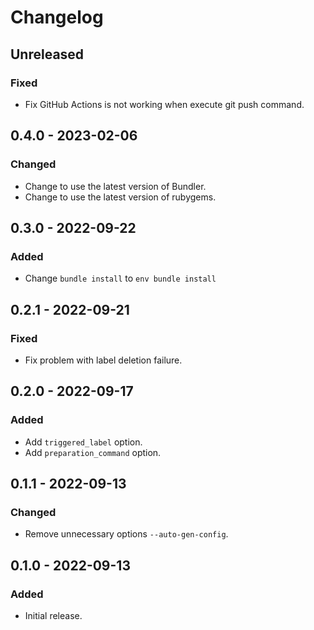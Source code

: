 # Changelog

## Unreleased

### Fixed

- Fix GitHub Actions is not working when execute git push command.

## 0.4.0 - 2023-02-06

### Changed

- Change to use the latest version of Bundler.
- Change to use the latest version of rubygems.

## 0.3.0 - 2022-09-22

### Added

- Change `bundle install` to `env bundle install`

## 0.2.1 - 2022-09-21

### Fixed

- Fix problem with label deletion failure.

## 0.2.0 - 2022-09-17

### Added

- Add `triggered_label` option.
- Add `preparation_command` option.

## 0.1.1 - 2022-09-13

### Changed

- Remove unnecessary options `--auto-gen-config`.

## 0.1.0 - 2022-09-13

### Added

- Initial release.
